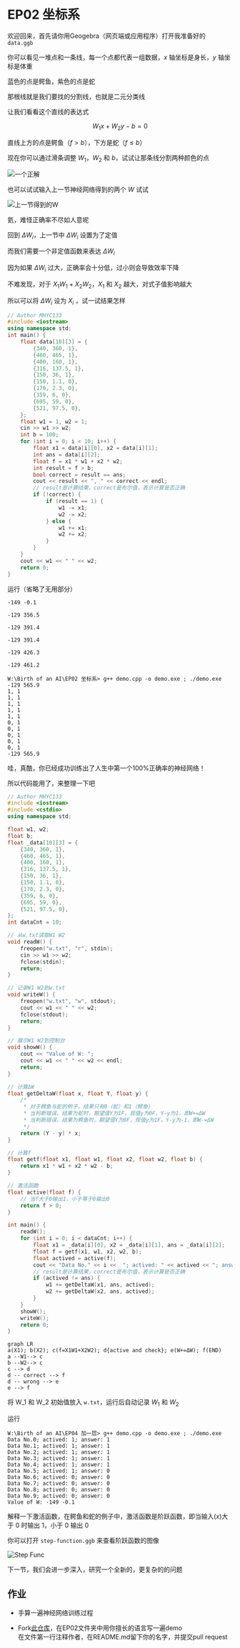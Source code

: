 # EP02 坐标系

欢迎回来，首先请你用Geogebra（网页端或应用程序）打开我准备好的 `data.ggb`

你可以看见一堆点和一条线，每一个点都代表一组数据，$x$ 轴坐标是身长，$y$ 轴坐标是体重

蓝色的点是鳄鱼，紫色的点是蛇

那根线就是我们要找的分割线，也就是二元分类线

让我们看看这个直线的表达式

$$
W_1x+W_2y-b=0
$$

直线上方的点是鳄鱼（$f>b$），下方是蛇（$f\leqslant b$）

现在你可以通过滑条调整 $W_1$，$W_2$ 和 $b$，试试让那条线分割两种颜色的点

![一个正解](images/01.png)

也可以试试输入上一节神经网络得到的两个 $W$ 试试

![上一节得到的W](images/02.png)

氦，难怪正确率不尽如人意呢

回到 $\Delta W_i$，上一节中 $\Delta W_i$ 设置为了定值

而我们需要一个非定值函数来表达 $\Delta W_i$

因为如果 $\Delta W_i$ 过大，正确率会十分低，过小则会导致效率下降

不难发现，对于 $X_1W_1+X_2W_2$，$X_1$ 和 $X_2$ 越大，对式子值影响越大

所以可以将 $\Delta W_i$ 设为 $X_i$ ，试一试结果怎样

```cpp
// Author MHYC133
#include <iostream>
using namespace std;
int main() {
    float data[10][3] = {
        {340, 360, 1},
        {460, 465, 1},
        {400, 160, 1},
        {316, 137.5, 1},
        {150, 36, 1},
        {150, 1.1, 0},
        {170, 2.3, 0},
        {359, 6, 0},
        {695, 59, 0},
        {521, 97.5, 0},
    };
    float w1 = 1, w2 = 1;
    cin >> w1 >> w2;
    int b = 100;
    for (int i = 0; i < 10; i++) {
        float x1 = data[i][0], x2 = data[i][1];
        int ans = data[i][2];
        float f = x1 * w1 + x2 * w2;
        int result = f > b;
        bool correct = result == ans;
        cout << result << ", " << correct << endl;
        // result是计算结果，correct是布尔值，表示计算是否正确
        if (!correct) {
            if (result == 1) {
                w1 -= x1;
                w2 -= x2;
            } else {
                w1 += x1;
                w2 += x2;
            }
        }
    }
    cout << w1 << " " << w2;
    return 0;
}
```

运行（省略了无用部分）

```shell
-149 -0.1

-129 356.5

-129 391.4

-129 391.4

-129 426.3

-129 461.2

W:\Birth of an AI\EP02 坐标系> g++ demo.cpp -o demo.exe ; ./demo.exe
-129 565.9
1, 1
1, 1
1, 1
1, 1
1, 1
0, 1
0, 1
0, 1
0, 1
0, 1
-129 565.9
```

哇，真酷，你已经成功训练出了人生中第一个100%正确率的神经网络！

所以代码能用了，来整理一下吧

```cpp
// Author MHYC133
#include <iostream>
#include <cstdio>
using namespace std;

float w1, w2;
float b;
float _data[10][3] = {
    {340, 360, 1},
    {460, 465, 1},
    {400, 160, 1},
    {316, 137.5, 1},
    {150, 36, 1},
    {150, 1.1, 0},
    {170, 2.3, 0},
    {359, 6, 0},
    {695, 59, 0},
    {521, 97.5, 0},
};
int dataCnt = 10;

// 从w.txt读取W1 W2
void readW() {
    freopen("w.txt", "r", stdin);
    cin >> w1 >> w2;
    fclose(stdin);
    return;
}

// 记录W1 W2到w.txt
void writeW() {
    freopen("w.txt", "w", stdout);
    cout << w1 << " " << w2;
    fclose(stdout);
    return;
}

// 展示W1 W2到控制台
void showW() {
    cout << "Value of W: ";
    cout << w1 << " " << w2 << endl;
    return;
}

// 计算ΔW
float getDeltaW(float x, float Y, float y) {
    /* 
     * 对于鳄鱼与蛇的例子，结果只有0（蛇）和1（鳄鱼）
     * 当判断错误，结果为蛇时，期望值Y为1F，现值y为0F，Y-y为1，即W+=ΔW
     * 当判断错误，结果为鳄鱼时，期望值Y为0F，现值y为1F，Y-y为-1，即W-=ΔW
     */
    return (Y - y) * x;
}

// 计算f
float getf(float x1, float w1, float x2, float w2, float b) {
    return x1 * w1 + x2 * w2 - b;
}

// 激活函数
float active(float f) {
    // 当f大于0输出1，小于等于0输出0
    return f > 0;
}

int main() {
    readW();
    for (int i = 0; i < dataCnt; i++) {
        float x1 = _data[i][0], x2 = _data[i][1], ans = _data[i][2];
        float f = getf(x1, w1, x2, w2, b);
        float actived = active(f);
        cout << "Data No." << i <<  "; actived: " << actived << "; answer: " << ans << "; is correct: " << (actived == ans) << endl;
        // result是计算结果，correct是布尔值，表示计算是否正确
        if (actived != ans) {
            w1 += getDeltaW(x1, ans, actived);
            w2 += getDeltaW(x2, ans, actived);
        }
    }
    showW();
    writeW();
    return 0;
}
```

```mermaid
graph LR
a(X1); b(X2); c(f=X1W1+X2W2); d{active and check}; e(W+=ΔW); f(END)
a --W1--> c
b --W2--> c
c --> d
d -- correct --> f
d -- wrong --> e
e --> f
```

将 W_1 和 W_2 初始值放入 `w.txt`，运行后自动记录 $W_1$ 和 $W_2$

运行

```shell
W:\Birth of an AI\EP04 加一层> g++ demo.cpp -o demo.exe ; ./demo.exe
Data No.0; actived: 1; answer: 1
Data No.1; actived: 1; answer: 1
Data No.2; actived: 1; answer: 1
Data No.3; actived: 1; answer: 1
Data No.4; actived: 1; answer: 1
Data No.5; actived: 1; answer: 0
Data No.6; actived: 0; answer: 0
Data No.7; actived: 0; answer: 0
Data No.8; actived: 0; answer: 0
Data No.9; actived: 0; answer: 0
Value of W: -149 -0.1
```

解释一下激活函数，在鳄鱼和蛇的例子中，激活函数是阶跃函数，即当输入($x$)大于 $0$ 时输出 $1$，小于 $0$ 输出 $0$

你可以打开 `step-function.ggb` 来查看阶跃函数的图像

![Step Func](images/step-function.png)

下一节，我们会进一步深入，研究一个全新的，更复杂的的问题

## 作业

- 手算一遍神经网络训练过程

- Fork[此仓库](https://github.com/MHYCWasTaken/Birth-of-an-AI)，在EP02文件夹中用你擅长的语言写一遍demo  
在文件第一行注释作者，在README.md留下你的名字，并提交pull request
